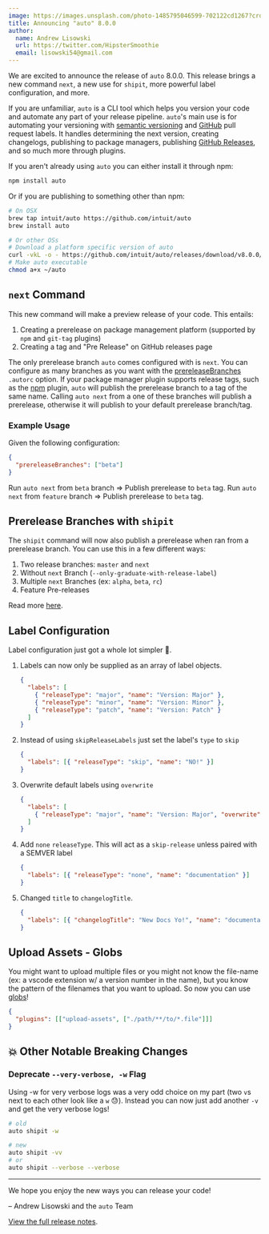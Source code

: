 ```yaml
---
image: https://images.unsplash.com/photo-1485795046599-702122cd1267?crop=entropy&cs=tinysrgb&fit=crop&fm=jpg&h=500&ixid=eyJhcHBfaWQiOjF9&ixlib=rb-1.2.1&q=80&w=1950
title: Announcing "auto" 8.0.0
author:
  name: Andrew Lisowski
  url: https://twitter.com/HipsterSmoothie
  email: lisowski54@gmail.com
---
```


We are excited to announce the release of `auto` 8.0.0.
This release brings a new command `next`, a new use for `shipit`, more powerful label configuration, and more.

If you are unfamiliar, `auto` is a CLI tool which helps you version your code and automate any part of your release pipeline.
`auto`'s main use is for automating your versioning with [semantic versioning](https://semver.org/) and [GitHub](https://github.com/) pull request labels.
It handles determining the next version, creating changelogs, publishing to package managers, publishing [GitHub Releases](https://help.github.com/en/github/administering-a-repository/about-releases), and so much more through plugins.

If you aren't already using `auto` you can either install it through npm:

```sh
npm install auto
```

Or if you are publishing to something other than npm:

```sh
# On OSX
brew tap intuit/auto https://github.com/intuit/auto
brew install auto

# Or other OSs
# Download a platform specific version of auto
curl -vkL -o - https://github.com/intuit/auto/releases/download/v8.0.0/auto-linux.gz | gunzip > ~/auto
# Make auto executable
chmod a+x ~/auto
```

## `next` Command

This new command will make a preview release of your code. This entails:

1. Creating a prerelease on package management platform (supported by `npm` and `git-tag` plugins)
2. Creating a tag and "Pre Release" on GitHub releases page

The only prerelease branch `auto` comes configured with is `next`.
You can configure as many branches as you want with the [prereleaseBranches](../pages/autorc.md#prerelease-branches) `.autorc` option.
If your package manager plugin supports release tags, such as the [npm](../../plugins/npm/README.md) plugin, `auto` will publish the prerelease branch to a tag of the same name.
Calling `auto next` from a one of these branches will publish a prerelease, otherwise it will publish to your default prerelease branch/tag.

### Example Usage

Given the following configuration:

```json
{
  "prereleaseBranches": ["beta"]
}
```

Run `auto next` from `beta` branch => Publish prerelease to `beta` tag.
Run `auto next` from `feature` branch => Publish prerelease to `beta` tag.

## Prerelease Branches with `shipit`

The `shipit` command will now also publish a prerelease when ran from a prerelease branch. You can use this in a few different ways:

1. Two release branches: `master` and `next`
2. Without `next` Branch (`--only-graduate-with-release-label`)
3. Multiple `next` Branches (ex: `alpha`, `beta`, `rc`)
4. Feature Pre-releases

Read more [here](../pages/generated/shipit.md#prereleases).

## Label Configuration

Label configuration just got a whole lot simpler 🎉.

1. Labels can now only be supplied as an array of label objects.

   ```json
   {
     "labels": [
       { "releaseType": "major", "name": "Version: Major" },
       { "releaseType": "minor", "name": "Version: Minor" },
       { "releaseType": "patch", "name": "Version: Patch" }
     ]
   }
   ```

2. Instead of using `skipReleaseLabels` just set the label's `type` to `skip`

   ```json
   {
     "labels": [{ "releaseType": "skip", "name": "NO!" }]
   }
   ```

3. Overwrite default labels using `overwrite`

   ```json
   {
     "labels": [
       { "releaseType": "major", "name": "Version: Major", "overwrite": true }
     ]
   }
   ```

4. Add `none` `releaseType`. This will act as a `skip-release` unless paired with a SEMVER label

   ```json
   {
     "labels": [{ "releaseType": "none", "name": "documentation" }]
   }
   ```

5. Changed `title` to `changelogTitle`.

   ```json
   {
     "labels": [{ "changelogTitle": "New Docs Yo!", "name": "documentation" }]
   }
   ```

## Upload Assets - Globs

You might want to upload multiple files or you might not know the file-name (ex: a vscode extension w/ a version number in the name), but you know the pattern of the filenames that you want to upload.
So now you can use [globs](https://github.com/mrmlnc/fast-glob#basic-syntax)!

```json
{
  "plugins": [["upload-assets", ["./path/**/to/*.file"]]]
}
```

## 💥 Other Notable Breaking Changes

### Deprecate `--very-verbose, -w` Flag

Using -w for very verbose logs was a very odd choice on my part (two `v`s next to each other look like a `w` 😓).
Instead you can now just add another `-v` and get the very verbose logs!

```sh
# old
auto shipit -w

# new
auto shipit -vv
# or
auto shipit --verbose --verbose
```

---

We hope you enjoy the new ways you can release your code!

– Andrew Lisowski and the `auto` Team

[View the full release notes](https://github.com/intuit/auto/releases/tag/v8.0.0).
